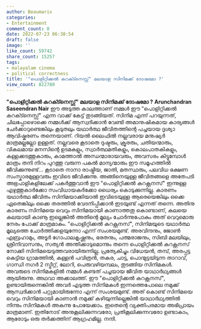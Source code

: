 ```yaml
---
author: Beaumaris
categories:
- Entertainment
comment_count: 0
date: 2022-07-23 06:38:54
draft: false
image: ''
like_count: 59742
share_count: 15257
tags:
- malayalam cinema
- political correctness
title: '"പൊളിറ്റിക്കൽ കറക്ട്നെസ്സ്" മലയാള സിനിമക്ക് ദോഷമോ ?'
view_count: 822780
---
```


**"പൊളിറ്റിക്കൽ കറക്ട്നെസ്സ്" മലയാള സിനിമക്ക് ദോഷമോ ?** **Arunchandran Saseendran Nair** ഈ അടുത്ത കാലത്താണ് നമ്മൾ ഈ "പൊളിറ്റിക്കൽ കറക്ട്നെസ്സ്" എന്ന വാക്ക് കേട്ട് തുടങ്ങിയത്. സിനിമ എന്ന് പറയുന്നത്, ചിലപ്പോഴൊക്കെ നമ്മൾക്ക്‌ ആസ്വദിക്കാൻ വേണ്ടി അമാനുഷികമായ കാര്യങ്ങൾ ചേർക്കാറുണ്ടെങ്കിലും കൂടുതലും യഥാർത്ഥ ജീവിതത്തിന്റെ പച്ചയായ ദൃശ്യാ ആവിഷ്കരണം തന്നെയാണ്. റിയൽ ലൈഫിൽ നല്ലവരായ മനുഷ്യർ മാത്രമല്ലല്ലോ ഉള്ളത്. നല്ലവരെ കൂടാതെ ദുഷ്ടരും, ക്രൂരരും, ചതിയന്മാരും, വികലമായ മനസിന്റെ ഉടമകളും, സ്വാർത്ഥമതികളും, കൊലപാതകികളും, കള്ളക്കടത്തുകാരും, കാമത്താൽ അന്ധന്മാരായവരും, അവസരം കിട്ടുമ്പോൾ മാത്രം തനി നിറം പുറത്തു വരുന്ന പകൽ മാന്യന്മാരും ഈ സമൂഹത്തിൽ ജീവിക്കുന്നുണ്ട്... കൂടാതെ നാനാ രാഷ്ട്രീയ, ജാതി, മതസ്ഥരും, പലവിധ ഭക്ഷണ സംസ്കാരമുള്ളവരും ഇവിടെ ജീവിക്കുന്നു. അങ്ങിനെയുള്ള ജീവിതങ്ങളെ അതേപടി അഭ്രപാളികളിലേക്ക് പകർത്തുവാൻ ഈ "പൊളിറ്റിക്കൽ കറക്റ്റനസ്" ഇന്നുള്ള എഴുത്തുകാർക്കോ സംവിധായകർക്കോ ധൈര്യം കൊടുക്കുന്നില്ല. കാരണം യഥാർത്ഥ ജീവിതം സിനിമയാക്കിയാൽ ഇവിടെയുള്ള ആരെയെങ്കിലും ഒക്കെ ഏതെങ്കിലും ഒക്കെ തരത്തിൽ വേദനിപ്പിക്കാൻ ഇടയുണ്ട് എന്നത് തന്നെ. അതിനു കാരണം സിനിമയെ വെറും സിനിമയായി കാണാത്തതു കൊണ്ടാണ്, കലയെ കലയായി കാണൂ ഇല്ലെങ്കിൽ അതിന്റെ മൂല്യം ചോർന്നുപോകും അത് വെറുമൊരു നേരം പോക്ക് മാത്രമാകും. "പൊളിറ്റിക്കൽ കറക്റ്റനസ്", സിനിമയുടെ യഥാർത്ഥ മൂല്യത്തെ ചോർത്തിക്കളയുന്നോ എന്ന് സംശയമുണ്ട്. അരവിന്ദനും, ജോൺ എബ്രഹാമും, അടൂർ ഗോപാലകൃഷ്ണനും, ഭരതനും, പത്മരാജനും, സിബി മലയിലും, ശ്രീനിവാസനും, സത്യൻ അന്തിക്കാടുമൊന്നും തന്നെ പൊളിറ്റിക്കൽ കറക്റ്റനസ് നോക്കി സിനിമയെടുത്തവരായിരുന്നില്ല. പ്രത്യേകിച്ചും വിധേയൻ, തമ്പ്, അരപ്പട്ട കെട്ടിയ ഗ്രാമത്തിൽ, കള്ളൻ പവിത്രൻ, തകര, ചാട്ട, പൊന്മുട്ടയിടുന്ന താറാവ്, ഗാന്ധി നഗർ 2 സ്ട്രീറ്റ്, ലോറി, പെരുവഴിയമ്പലം, തുടങ്ങിയ സിനിമകൾ. അവരുടെ സിനിമകളിൽ നമ്മൾ കണ്ടത് പച്ചയായ ജീവിത യാഥാർഥ്യങ്ങൾ ആയിരുന്നു. അഥവാ അക്കാലത്ത്. ഈ "പൊളിറ്റിക്കൽ കറക്റ്റനസ്", ഉണ്ടായിരുന്നെങ്കിൽ അവർ എടുത്ത സിനിമകൾ ഇന്നത്തെപോലെ നമുക്ക് ആസ്വദിക്കാൻ പറ്റുമായിരുന്നോ എന്ന് സംശയമുണ്ട്. അത് കൊണ്ട് സിനിമയെ വെറും സിനിമയായി കാണാൻ നമുക്ക് കഴിയുന്നില്ലെങ്കിൽ യാഥാർഥ്യത്തിൽ നിന്നും സിനിമകൾ അകന്നു പോയേക്കാം. ഇതെന്റെ വ്യക്തിപരമായ അഭിപ്രായം മാത്രമാണ്. ഇതിനോട് അനുകൂലിക്കുന്നവരോ, പ്രതികൂലിക്കുന്നവരോ ഉണ്ടാകാം, ആരോടും ഒരു തർക്കത്തിന് ആഗ്രഹമില്ല. നന്ദി.